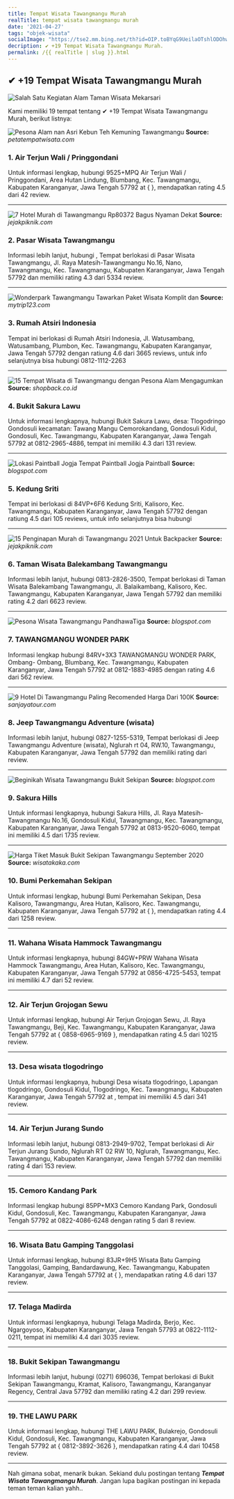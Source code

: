 ```yaml
---
title: Tempat Wisata Tawangmangu Murah
realTitle: tempat wisata tawangmangu murah
date: '2021-04-27'
tags: "objek-wisata"
socialImage: "https://tse2.mm.bing.net/th?id=OIP.toBYqG9UeilaOTshlODOhwHaJQ&amp;pid=15.1"
decription: ✔ +19 Tempat Wisata Tawangmangu Murah.
permalink: /{{ realTitle | slug }}.html
---
```


## ✔ +19 Tempat Wisata Tawangmangu Murah

![Salah Satu Kegiatan Alam Taman Wisata Mekarsari ](https://indonesiaituindah.com/wp-content/uploads/2018/04/Salah-Satu-Kegiatan-Alam-Taman-Wisata-Mekarsari.jpg)



Kami memiliki 19 tempat tentang ✔ +19 Tempat Wisata Tawangmangu Murah, berikut listnya:



![Pesona Alam nan Asri Kebun Teh Kemuning Tawangmangu ](https://tse1.mm.bing.net/th?id=OIP.LLvRcBN-ZB_qlXOaOe55ugHaE7&amp;pid=15.1)
**Source:** _petatempatwisata.com_


### 1. Air Terjun Wali / Pringgondani



Untuk informasi lengkap, hubungi 9525+MPQ Air Terjun Wali / Pringgondani, Area Hutan Lindung, Blumbang, Kec. Tawangmangu, Kabupaten Karanganyar, Jawa Tengah 57792 at {  }, mendapatkan rating 4.5 dari 42 review.

---


![7 Hotel Murah di Tawangmangu Rp80372 Bagus Nyaman Dekat ](https://tse4.mm.bing.net/th?id=OIP.O9SHizPGBS3SlKHM6EDE2QHaEd&amp;pid=15.1)
**Source:** _jejakpiknik.com_


### 2. Pasar Wisata Tawangmangu



Informasi lebih lanjut, hubungi , Tempat berlokasi di Pasar Wisata Tawangmangu, Jl. Raya Matesih-Tawangmangu No.16, Nano, Tawangmangu, Kec. Tawangmangu, Kabupaten Karanganyar, Jawa Tengah 57792 dan memiliki rating 4.3 dari 5334 review.

---


![Wonderpark Tawangmangu Tawarkan Paket Wisata Komplit dan ](https://tse1.mm.bing.net/th?id=OIP.GypFVPsHpTu5Ua0t163ybgHaEK&amp;pid=15.1)
**Source:** _mytrip123.com_


### 3. Rumah Atsiri Indonesia



Tempat ini berlokasi di Rumah Atsiri Indonesia, Jl. Watusambang, Watusambang, Plumbon, Kec. Tawangmangu, Kabupaten Karanganyar, Jawa Tengah 57792 dengan ratiung 4.6 dari 3665 reviews, untuk info selanjutnya bisa hubungi 0812-1112-2263

---


![15 Tempat Wisata di Tawangmangu dengan Pesona Alam Mengagumkan](https://tse3.mm.bing.net/th?id=OIP.FT3Tdz1LX8388jBy1cNo7QHaJQ&amp;pid=15.1)
**Source:** _shopback.co.id_


### 4. Bukit Sakura Lawu



Untuk informasi lengkapnya, hubungi Bukit Sakura Lawu, desa: Tlogodringo Gondosuli kecamatan: Tawang Mangu Cemorokandang, Gondosuli Kidul, Gondosuli, Kec. Tawangmangu, Kabupaten Karanganyar, Jawa Tengah 57792 at 0812-2965-4886, tempat ini memiliki 4.3 dari 131 review.

---


![Lokasi Paintball Jogja Tempat Paintball Jogja  Paintball ](https://tse2.mm.bing.net/th?id=OIP.82Esj6uwdbX36t3oODWGSQHaJ4&amp;pid=15.1)
**Source:** _blogspot.com_


### 5. Kedung Sriti



Tempat ini berlokasi di 84VP+6F6 Kedung Sriti, Kalisoro, Kec. Tawangmangu, Kabupaten Karanganyar, Jawa Tengah 57792 dengan ratiung 4.5 dari 105 reviews, untuk info selanjutnya bisa hubungi 

---


![15 Penginapan Murah di Tawangmangu 2021 Untuk Backpacker ](https://tse4.mm.bing.net/th?id=OIP.6qQOfcw0TfiPpc7SaS0V0QHaEd&amp;pid=15.1)
**Source:** _jejakpiknik.com_


### 6. Taman Wisata Balekambang Tawangmangu



Informasi lebih lanjut, hubungi 0813-2826-3500, Tempat berlokasi di Taman Wisata Balekambang Tawangmangu, Jl. Balaikambang, Kalisoro, Kec. Tawangmangu, Kabupaten Karanganyar, Jawa Tengah 57792 dan memiliki rating 4.2 dari 6623 review.

---


![Pesona Wisata Tawangmangu  PandhawaTiga](https://tse4.mm.bing.net/th?id=OIP.rdkwehlXGPM1WOPzxmXVDAAAAA&amp;pid=15.1)
**Source:** _blogspot.com_


### 7. TAWANGMANGU WONDER PARK



Informasi lengkap hubungi 84RV+3X3 TAWANGMANGU WONDER PARK, Ombang- Ombang, Blumbang, Kec. Tawangmangu, Kabupaten Karanganyar, Jawa Tengah 57792 at 0812-1883-4985 dengan rating 4.6 dari 562 review.

---


![9 Hotel Di Tawangmangu Paling Recomended Harga Dari 100K ](https://tse1.mm.bing.net/th?id=OIP.XzGB-gSuccE6miGorYV9LwHaIB&amp;pid=15.1)
**Source:** _sanjayatour.com_


### 8. Jeep Tawangmangu Adventure (wisata)



Informasi lebih lanjut, hubungi 0827-1255-5319, Tempat berlokasi di Jeep Tawangmangu Adventure (wisata), Nglurah rt 04, RW.10, Tawangmangu, Kabupaten Karanganyar, Jawa Tengah 57792 dan memiliki rating  dari  review.

---


![Beginikah Wisata Tawangmangu Bukit Sekipan](https://tse1.mm.bing.net/th?id=OIP.nv3ynaivH21ARQMFmTJapgHaE7&amp;pid=15.1)
**Source:** _blogspot.com_


### 9. Sakura Hills



Untuk informasi lengkapnya, hubungi Sakura Hills, Jl. Raya Matesih-Tawangmangu No.16, Gondosuli Kidul, Tawangmangu, Kec. Tawangmangu, Kabupaten Karanganyar, Jawa Tengah 57792 at 0813-9520-6060, tempat ini memiliki 4.5 dari 1735 review.

---


![Harga Tiket Masuk Bukit Sekipan Tawangmangu September 2020 ](https://tse1.mm.bing.net/th?id=OIP.4cjkI7Sw5C-3DS2FA7ASBAHaIv&amp;pid=15.1)
**Source:** _wisatakaka.com_


### 10. Bumi Perkemahan Sekipan



Untuk informasi lengkap, hubungi Bumi Perkemahan Sekipan, Desa Kalisoro, Tawangmangu, Area Hutan, Kalisoro, Kec. Tawangmangu, Kabupaten Karanganyar, Jawa Tengah 57792 at {  }, mendapatkan rating 4.4 dari 1258 review.

---


### 11. Wahana Wisata Hammock Tawangmangu



Untuk informasi lengkapnya, hubungi 84GW+PRW Wahana Wisata Hammock Tawangmangu, Area Hutan, Kalisoro, Kec. Tawangmangu, Kabupaten Karanganyar, Jawa Tengah 57792 at 0856-4725-5453, tempat ini memiliki 4.7 dari 52 review.

---


### 12. Air Terjun Grojogan Sewu



Untuk informasi lengkap, hubungi Air Terjun Grojogan Sewu, Jl. Raya Tawangmangu, Beji, Kec. Tawangmangu, Kabupaten Karanganyar, Jawa Tengah 57792 at { 0858-6965-9169 }, mendapatkan rating 4.5 dari 10215 review.

---


### 13. Desa wisata tlogodringo



Untuk informasi lengkapnya, hubungi Desa wisata tlogodringo, Lapangan tlogodringo, Gondosuli Kidul, Tlogodringo, Kec. Tawangmangu, Kabupaten Karanganyar, Jawa Tengah 57792 at , tempat ini memiliki 4.5 dari 341 review.

---


### 14. Air Terjun Jurang Sundo



Informasi lebih lanjut, hubungi 0813-2949-9702, Tempat berlokasi di Air Terjun Jurang Sundo, Nglurah RT 02 RW 10, Nglurah, Tawangmangu, Kec. Tawangmangu, Kabupaten Karanganyar, Jawa Tengah 57792 dan memiliki rating 4 dari 153 review.

---


### 15. Cemoro Kandang Park



Informasi lengkap hubungi 85PP+MX3 Cemoro Kandang Park, Gondosuli Kidul, Gondosuli, Kec. Tawangmangu, Kabupaten Karanganyar, Jawa Tengah 57792 at 0822-4086-6248 dengan rating 5 dari 8 review.

---


### 16. Wisata Batu Gamping Tanggolasi



Untuk informasi lengkap, hubungi 83JR+9H5 Wisata Batu Gamping Tanggolasi, Gamping, Bandardawung, Kec. Tawangmangu, Kabupaten Karanganyar, Jawa Tengah 57792 at {  }, mendapatkan rating 4.6 dari 137 review.

---


### 17. Telaga Madirda



Untuk informasi lengkapnya, hubungi Telaga Madirda, Berjo, Kec. Ngargoyoso, Kabupaten Karanganyar, Jawa Tengah 57793 at 0822-1112-0211, tempat ini memiliki 4.4 dari 3035 review.

---


### 18. Bukit Sekipan Tawangmangu



Informasi lebih lanjut, hubungi (0271) 696036, Tempat berlokasi di Bukit Sekipan Tawangmangu, Kramat, Kalisoro, Tawangmangu, Karanganyar Regency, Central Java 57792 dan memiliki rating 4.2 dari 299 review.

---


### 19. THE LAWU PARK



Untuk informasi lengkap, hubungi THE LAWU PARK, Bulakrejo, Gondosuli Kidul, Gondosuli, Kec. Tawangmangu, Kabupaten Karanganyar, Jawa Tengah 57792 at { 0812-3892-3626 }, mendapatkan rating 4.4 dari 10458 review.

---









Nah gimana sobat, menarik bukan. Sekiand dulu postingan tentang ***Tempat Wisata Tawangmangu Murah***. Jangan lupa bagikan postingan ini kepada teman teman kalian yahh..
